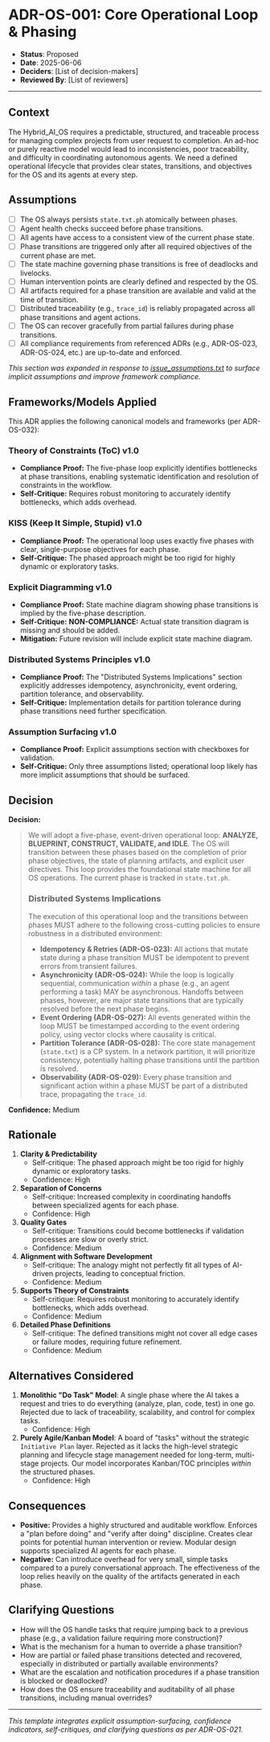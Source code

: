 # ADR-OS-001: Core Operational Loop & Phasing

* **Status**: Proposed
* **Date**: 2025-06-06
* **Deciders**: \[List of decision-makers]
* **Reviewed By**: \[List of reviewers]

---

## Context

The Hybrid_AI_OS requires a predictable, structured, and traceable process for managing complex projects from user request to completion. 
An ad-hoc or purely reactive model would lead to inconsistencies, poor traceability, and difficulty in coordinating autonomous agents. 
We need a defined operational lifecycle that provides clear states, transitions, and objectives for the OS and its agents at every step.

## Assumptions

* [ ] The OS always persists `state.txt.ph` atomically between phases.
* [ ] Agent health checks succeed before phase transitions.
* [ ] All agents have access to a consistent view of the current phase state.
* [ ] Phase transitions are triggered only after all required objectives of the current phase are met.
* [ ] The state machine governing phase transitions is free of deadlocks and livelocks.
* [ ] Human intervention points are clearly defined and respected by the OS.
* [ ] All artifacts required for a phase transition are available and valid at the time of transition.
* [ ] Distributed traceability (e.g., `trace_id`) is reliably propagated across all phase transitions and agent actions.
* [ ] The OS can recover gracefully from partial failures during phase transitions.
* [ ] All compliance requirements from referenced ADRs (e.g., ADR-OS-023, ADR-OS-024, etc.) are up-to-date and enforced.

_This section was expanded in response to [issue_assumptions.txt](../../issues/issue_assumptions.txt) to surface implicit assumptions and improve framework compliance._

## Frameworks/Models Applied

This ADR applies the following canonical models and frameworks (per ADR-OS-032):

### Theory of Constraints (ToC) v1.0
- **Compliance Proof:** The five-phase loop explicitly identifies bottlenecks at phase transitions, enabling systematic identification and resolution of constraints in the workflow.
- **Self-Critique:** Requires robust monitoring to accurately identify bottlenecks, which adds overhead.

### KISS (Keep It Simple, Stupid) v1.0
- **Compliance Proof:** The operational loop uses exactly five phases with clear, single-purpose objectives for each phase.
- **Self-Critique:** The phased approach might be too rigid for highly dynamic or exploratory tasks.

### Explicit Diagramming v1.0
- **Compliance Proof:** State machine diagram showing phase transitions is implied by the five-phase description.
- **Self-Critique:** **NON-COMPLIANCE:** Actual state transition diagram is missing and should be added.
- **Mitigation:** Future revision will include explicit state machine diagram.

### Distributed Systems Principles v1.0
- **Compliance Proof:** The "Distributed Systems Implications" section explicitly addresses idempotency, asynchronicity, event ordering, partition tolerance, and observability.
- **Self-Critique:** Implementation details for partition tolerance during phase transitions need further specification.

### Assumption Surfacing v1.0
- **Compliance Proof:** Explicit assumptions section with checkboxes for validation.
- **Self-Critique:** Only three assumptions listed; operational loop likely has more implicit assumptions that should be surfaced.

## Decision

**Decision:**

> We will adopt a five-phase, event-driven operational loop: **ANALYZE, BLUEPRINT, CONSTRUCT, VALIDATE, and IDLE**. 
> The OS will transition between these phases based on the completion of prior phase objectives, the state of planning artifacts, and explicit user directives. 
> This loop provides the foundational state machine for all OS operations. The current phase is tracked in `state.txt.ph`.
>
> ### Distributed Systems Implications
>
> The execution of this operational loop and the transitions between phases MUST adhere to the following cross-cutting policies to ensure robustness in a distributed environment:
>
> *   **Idempotency & Retries (ADR-OS-023):** All actions that mutate state during a phase transition MUST be idempotent to prevent errors from transient failures.
> *   **Asynchronicity (ADR-OS-024):** While the loop is logically sequential, communication *within* a phase (e.g., an agent performing a task) MAY be asynchronous. Handoffs between phases, however, are major state transitions that are typically resolved before the next phase begins.
> *   **Event Ordering (ADR-OS-027):** All events generated within the loop MUST be timestamped according to the event ordering policy, using vector clocks where causality is critical.
> *   **Partition Tolerance (ADR-OS-028):** The core state management (`state.txt`) is a CP system. In a network partition, it will prioritize consistency, potentially halting phase transitions until the partition is resolved.
> *   **Observability (ADR-OS-029):** Every phase transition and significant action within a phase MUST be part of a distributed trace, propagating the `trace_id`.

**Confidence:** Medium

## Rationale

1. **Clarity & Predictability**
   * Self-critique: The phased approach might be too rigid for highly dynamic or exploratory tasks.
   * Confidence: High
2. **Separation of Concerns**
   * Self-critique: Increased complexity in coordinating handoffs between specialized agents for each phase.
   * Confidence: High
3. **Quality Gates**
   * Self-critique: Transitions could become bottlenecks if validation processes are slow or overly strict.
   * Confidence: Medium
4. **Alignment with Software Development**
   * Self-critique: The analogy might not perfectly fit all types of AI-driven projects, leading to conceptual friction.
   * Confidence: Medium
5. **Supports Theory of Constraints**
   * Self-critique: Requires robust monitoring to accurately identify bottlenecks, which adds overhead.
   * Confidence: Medium
6. **Detailed Phase Definitions**
   * Self-critique: The defined transitions might not cover all edge cases or failure modes, requiring future refinement.
   * Confidence: Medium

## Alternatives Considered

1. **Monolithic "Do Task" Model**: A single phase where the AI takes a request and tries to do everything (analyze, plan, code, test) in one go. Rejected due to lack of traceability, scalability, and control for complex tasks.
   * Confidence: High
2. **Purely Agile/Kanban Model**: A board of "tasks" without the strategic `Initiative Plan` layer. Rejected as it lacks the high-level strategic planning and lifecycle stage management needed for long-term, multi-stage projects. Our model incorporates Kanban/TOC principles *within* the structured phases.
   * Confidence: High

## Consequences

* **Positive:** Provides a highly structured and auditable workflow. Enforces a "plan before doing" and "verify after doing" discipline. Creates clear points for potential human intervention or review. Modular design supports specialized AI agents for each phase.
* **Negative:** Can introduce overhead for very small, simple tasks compared to a purely conversational approach. The effectiveness of the loop relies heavily on the quality of the artifacts generated in each phase.

## Clarifying Questions

* How will the OS handle tasks that require jumping back to a previous phase (e.g., a validation failure requiring more construction)?
* What is the mechanism for a human to override a phase transition?
* How are partial or failed phase transitions detected and recovered, especially in distributed or partially available environments?
* What are the escalation and notification procedures if a phase transition is blocked or deadlocked?
* How does the OS ensure traceability and auditability of all phase transitions, including manual overrides?

---

*This template integrates explicit assumption-surfacing, confidence indicators, self-critiques, and clarifying questions as per ADR-OS-021.*
